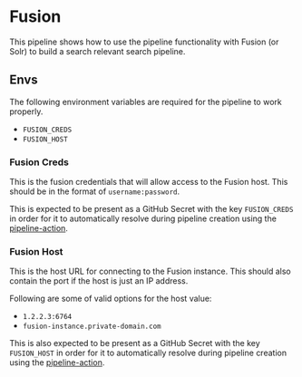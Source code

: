 # Fusion

This pipeline shows how to use the pipeline functionality with Fusion (or Solr) to build a search relevant search pipeline.

## Envs

The following environment variables are required for the pipeline to work properly.

- `FUSION_CREDS`
- `FUSION_HOST`

### Fusion Creds

This is the fusion credentials that will allow access to the Fusion host. This should be in the format of `username:password`.

This is expected to be present as a GitHub Secret with the key `FUSION_CREDS` in order for it to automatically resolve during pipeline creation using the [pipeline-action](https://github.com/marketplace/actions/reactivesearch-pipelines).

### Fusion Host

This is the host URL for connecting to the Fusion instance. This should also contain the port if the host is just an IP address.

Following are some of valid options for the host value:

- `1.2.2.3:6764`
- `fusion-instance.private-domain.com`

This is also expected to be present as a GitHub Secret with the key `FUSION_HOST` in order for it to automatically resolve during pipeline creation using the [pipeline-action](https://github.com/marketplace/actions/reactivesearch-pipelines).